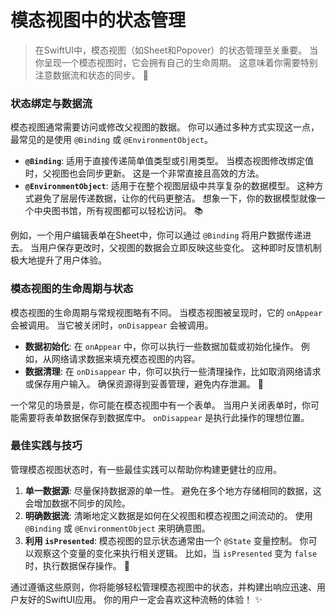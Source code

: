 ﻿# 模态视图中的状态管理

> 在SwiftUI中，模态视图（如Sheet和Popover）的状态管理至关重要。 当你呈现一个模态视图时，它会拥有自己的生命周期。 这意味着你需要特别注意数据流和状态的同步。 🚀

### 状态绑定与数据流

模态视图通常需要访问或修改父视图的数据。 你可以通过多种方式实现这一点，最常见的是使用 `@Binding` 或 `@EnvironmentObject`。

*   **`@Binding`**: 适用于直接传递简单值类型或引用类型。 当模态视图修改绑定值时，父视图也会同步更新。 这是一个非常直接且高效的方法。
*   **`@EnvironmentObject`**: 适用于在整个视图层级中共享复杂的数据模型。 这种方式避免了层层传递数据，让你的代码更整洁。 想象一下，你的数据模型就像一个中央图书馆，所有视图都可以轻松访问。 📚

例如，一个用户编辑表单在Sheet中，你可以通过 `@Binding` 将用户数据传递进去。 当用户保存更改时，父视图的数据会立即反映这些变化。 这种即时反馈机制极大地提升了用户体验。

### 模态视图的生命周期与状态

模态视图的生命周期与常规视图略有不同。 当模态视图被呈现时，它的 `onAppear` 会被调用。 当它被关闭时，`onDisappear` 会被调用。

*   **数据初始化**: 在 `onAppear` 中，你可以执行一些数据加载或初始化操作。 例如，从网络请求数据来填充模态视图的内容。
*   **数据清理**: 在 `onDisappear` 中，你可以执行一些清理操作，比如取消网络请求或保存用户输入。 确保资源得到妥善管理，避免内存泄漏。 🧹

一个常见的场景是，你可能在模态视图中有一个表单。 当用户关闭表单时，你可能需要将表单数据保存到数据库中。 `onDisappear` 是执行此操作的理想位置。

### 最佳实践与技巧

管理模态视图状态时，有一些最佳实践可以帮助你构建更健壮的应用。

1.  **单一数据源**: 尽量保持数据源的单一性。 避免在多个地方存储相同的数据，这会增加数据不同步的风险。
2.  **明确数据流**: 清晰地定义数据是如何在父视图和模态视图之间流动的。 使用 `@Binding` 或 `@EnvironmentObject` 来明确意图。
3.  **利用 `isPresented`**: 模态视图的显示状态通常由一个 `@State` 变量控制。 你可以观察这个变量的变化来执行相关逻辑。 比如，当 `isPresented` 变为 `false` 时，执行数据保存操作。 💾

通过遵循这些原则，你将能够轻松管理模态视图中的状态，并构建出响应迅速、用户友好的SwiftUI应用。 你的用户一定会喜欢这种流畅的体验！ ✨



